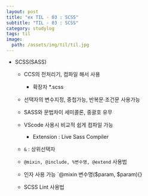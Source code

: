 ```yaml
---
layout: post
title: "ex TIL - 03 : SCSS"
subtitle: "TIL - 03 : SCSS"
category: studylog
tags: til
image:
  path: /assets/img/til/til.jpg
---
```


- SCSS(SASS)

  - CCS의 전처리기, 컴파일 해서 사용

    - 확장자 \*.scss

  - 선택자의 변수지정, 중첩가능, 반복문∙조건문 사용가능

  - SASS와 문법차이 세미콜론, 중괄호 유무

  - VScode 사용시 비교적 쉽게 컴파일 가능

    - Extension : Live Sass Compiler

  - `&` : 상위선택자

  - `@mixin, @include, %변수명, @extend` 사용법

  - 인자 사용 가능 `@mixin 변수명($param, $param){}

  - SCSS Lint 사용법
